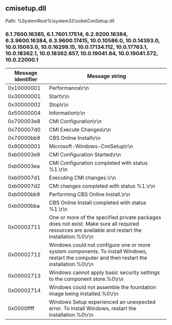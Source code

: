 ## cmisetup.dll

Path: %SystemRoot%\system32\oobe\CmiSetup.dll

### 6.1.7600.16385, 6.1.7601.17514, 6.2.9200.16384, 6.3.9600.16384, 6.3.9600.17415, 10.0.10586.0, 10.0.14393.0, 10.0.15063.0, 10.0.16299.15, 10.0.17134.112, 10.0.17763.1, 10.0.18362.1, 10.0.18362.657, 10.0.19041.84, 10.0.19041.572, 10.0.22000.1

Message identifier | Message string
--- | ---
0x10000001 | Performance\r\n
0x30000001 | Start\r\n
0x30000002 | Stop\r\n
0x50000004 | Information\r\n
0x700003e8 | CMI Configuration\r\n
0x700007d0 | CMI Execute Changes\r\n
0x70000bb8 | CBS Online Install\r\n
0x90000001 | Microsoft-Windows-CmiSetup\r\n
0xb00003e9 | CMI Configuration Started\r\n
0xb00003ea | CMI Configuration completed with status %1.\r\n
0xb00007d1 | Executing CMI changes.\r\n
0xb00007d2 | CMI changes completed with status %1.\r\n
0xb0000bb9 | Performing CBS Online Install.\r\n
0xb0000bba | CBS Online Install completed with status %1.\r\n
0x00002711 | One or more of the specified private packages does not exist. Make sure all required resources are available and restart the installation.%0\r\n
0x00002712 | Windows could not configure one or more system components. To install Windows, restart the computer and then restart the installation.%0\r\n
0x00002713 | Windows cannot apply basic security settings to the component store.%0\r\n
0x00002714 | Windows could not assemble the foundation image being installed.%0\r\n
0x0000ffff | Windows Setup experienced an unexpected error. To install Windows, restart the installation.%0\r\n
